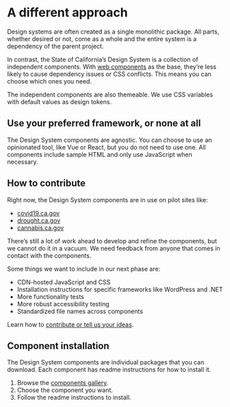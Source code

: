 # A different approach

Design systems are often created as a single monolithic package. All parts, whether desired or not, come as a whole and the entire system is a dependency of the parent project.

In contrast, the State of California’s Design System is a collection of independent components. With [web components](https://developer.mozilla.org/en-US/docs/Web/Web_Components) as the base, they’re less likely to cause dependency issues or CSS conflicts. This means you can choose which ones you need. 

The independent components are also themeable. We use CSS variables with default values as design tokens. 

## Use your preferred framework, or none at all

The Design System components are agnostic. You can choose to use an opinionated tool, like Vue or React, but you do not need to use one. All components include sample HTML and only use JavaScript when necessary.

## How to contribute

Right now, the Design System components are in use on pilot sites like:

* [covid19.ca.gov](https://covid19.ca.gov/)
* [drought.ca.gov](https://drought.ca.gov/)
* [cannabis.ca.gov](https://cannabis.ca.gov/)

There’s still a lot of work ahead to develop and refine the components, but we cannot do it in a vacuum. We need feedback from anyone that comes in contact with the components. 

Some things we want to include in our next phase are:

* CDN-hosted JavaScript and CSS
* Installation instructions for specific frameworks like WordPress and .NET
* More functionality tests
* More robust accessibility testing
* Standardized file names across components

Learn how to [contribute or tell us your ideas](/contribute/). 

## Component installation

The Design System components are individual packages that you can download. Each component has readme instructions for how to install it.

1. Browse the [components gallery](/components/).
2. Choose the component you want.
3. Follow the readme instructions to install.
